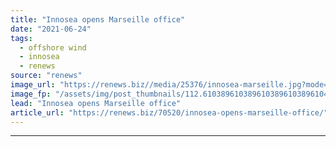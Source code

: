 ```yaml
---
title: "Innosea opens Marseille office"
date: "2021-06-24"
tags: 
  - offshore wind
  - innosea
  - renews
source: "renews"
image_url: "https://renews.biz//media/25376/innosea-marseille.jpg?mode=crop&width=770&heightratio=0.6103896103896103896103896104&slimmage=true"
image_fp: "/assets/img/post_thumbnails/112.6103896103896103896103896104&slimmage=true"
lead: "Innosea opens Marseille office"
article_url: "https://renews.biz/70520/innosea-opens-marseille-office/"
---
```


---
